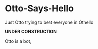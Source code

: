 # Otto-Says-Hello
Just Otto trying to beat everyone in Othello

**UNDER CONSTRUCTION**


Otto is a bot, 

